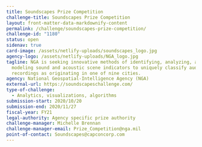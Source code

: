 ```yaml
---
title: Soundscapes Prize Competition
challenge-title: Soundscapes Prize Competition
layout: front-matter-data-markdownify-content
permalink: /challenge/soundscapes-prize-competition/
challenge-id: "1180"
status: open
sidenav: true
card-image: /assets/netlify-uploads/soundscapes_logo.jpg
agency-logo: /assets/netlify-uploads/NGA_logo.jpg
tagline: NGA is seeking innovative methods of identifying, analyzing, and
  modeling sound and acoustic scene indicators to uniquely classify audio
  recordings as originating in one of nine cities.
agency: National Geospatial-Intelligence Agency (NGA)
external-url: https://soundscapeschallenge.com/
type-of-challenge:
  - Analytics, visualizations, algorithms
submission-start: 2020/10/20
submission-end: 2020/11/27
fiscal-year: FY21
legal-authority: Agency specific prize authority
challenge-manager: Michelle Brennan
challenge-manager-email: Prize_Competition@nga.mil
point-of-contact: Soundscapes@capconcorp.com
---
```

